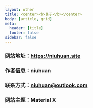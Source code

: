 ```yaml
---
layout: other
title: <center><b>关于</b></center>
body: [article, grid]
meta:
  header: [title]
  footer: false
sidebar: false
---
```

### **网站地址：https://niuhuan.site**
### **作者信息：niuhuan**
### **联系方式：niuhuan@outlook.com**
### **网站主题：Material X**